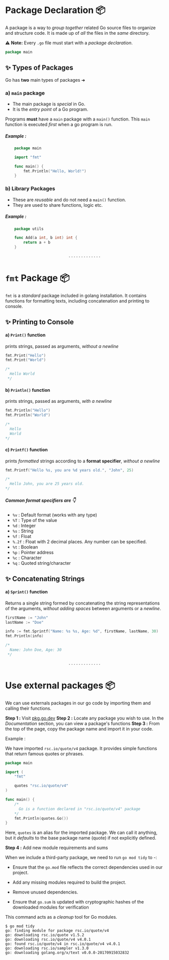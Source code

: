 # Package Declaration 📦

A package is a way to _group together_ related Go source files to organize and structure code. It is made up of _all_ the files in the _same_ directory.

:warning: **Note:** Every `.go` file must start with a _package declaration_.

```go
package main
```

## :sparkles: Types of Packages

Go has **two** main types of packages ➜

### a) `main` package

- The main package is _special_ in Go.
- It is the _entry point_ of a Go program.

Programs **must** have a `main` package with a `main()` function. This `main` function is executed _first_ when a go program is run.

##### Example :
```go
    package main

    import "fmt"

    func main() {
        fmt.Println("Hello, World!")
    }
```
### b) Library Packages

- These are _reusable_ and do not need a `main()` function.
- They are used to share functions, logic etc.

##### Example :
```go
    package utils

    func Add(a int, b int) int {
        return a + b
    }
```

<p align="center">· · · · · · · · · · · · ·</p>

# `fmt` Package 📦

`fmt` is a _standard_ package included in golang installation. It contains functions for formatting texts, including concatenation and printing to console.

## :sparkles: Printing to Console

#### a) `Print()` function
prints strings, passed as arguments, _without a newline_

```go
fmt.Print("Hello")
fmt.Print("World")

/* 
  Hello World 
 */
```

#### b) `Println()` function
prints strings, passed as arguments, _with a newline_

```go
fmt.Println("Hello")
fmt.Println("World")

/* 
  Hello
  World 
*/
```

#### c) `Printf()` function
prints _formatted_ strings according to a **format specifier**, _without a newline_

```go
fmt.Printf("Hello %s, you are %d years old.", "John", 25)

/* 
  Hello John, you are 25 years old.
*/
```

##### Common format specifiers are :point_down:
- `%v` : Default format (works with any type)
- `%T` : Type of the value
- `%d` : Integer
- `%s` : String
- `%f` : Float
- `%.2f` : Float with 2 decimal places. Any number can be specified.
- `%t` : Boolean
- `%p` : Pointer address
- `%c` : Character
- `%q` : Quoted string/character

## :sparkles: Concatenating Strings

#### a) `Sprint()` function
Returns a single string formed by concatenating the string representations of the arguments, _without adding spaces_ between arguments or a _newline_.

```go
firstName := "John"
lastName := "Doe"

info := fmt.Sprintf("Name: %s %s, Age: %d", firstName, lastName, 30)
fmt.Println(info)

/* 
  Name: John Doe, Age: 30
 */
```


<p align="center">· · · · · · · · · · · · ·</p>

# Use external packages 📦

We can use externals packages in our go code by importing them and calling their functions.

**Step 1 :**  Visit [pkg.go.dev](https://pkg.go.dev/)
**Step 2 :**  Locate any package you wish to use. In the _Documentation_ section, you can view a package's functions
**Step 3 :** From the top of the page, copy the package name and import it in your code. 

Example : 

We have imported `rsc.io/quote/v4` package. It provides simple functions that return famous quotes or phrases.

```go
package main

import (
	"fmt"

	quotes "rsc.io/quote/v4"
)

func main() {
	/* 
	  Go is a function declared in "rsc.io/quote/v4" package
	*/
	fmt.Println(quotes.Go())
}
```
Here, `quotes` is an alias for the imported package. We can call it anything, but it _defaults_ to the base package name (quote) if not explicitly defined.

**Step 4 :** Add new module requirements and sums

When we include a third-party package, we need to run `go mod tidy` to -:

- Ensure that the `go.mod` file reflects the correct dependencies used in our project.

- Add any missing modules required to build the project.

- Remove unused dependencies.

- Ensure that `go.sum` is updated with cryptographic hashes of the downloaded modules for verification

This command acts as a _cleanup_ tool for Go modules.

```shell
$ go mod tidy
go: finding module for package rsc.io/quote/v4
go: downloading rsc.io/quote v1.5.2
go: downloading rsc.io/quote/v4 v4.0.1
go: found rsc.io/quote/v4 in rsc.io/quote/v4 v4.0.1
go: downloading rsc.io/sampler v1.3.0
go: downloading golang.org/x/text v0.0.0-20170915032832
```
